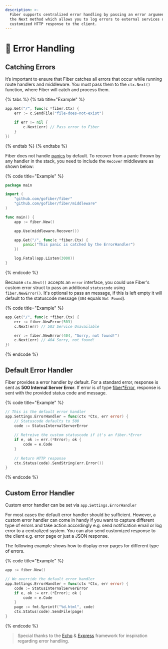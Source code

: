 ```yaml
---
description: >-
  Fiber supports centralized error handling by passing an error argument into
  the Next method which allows you to log errors to external services or send a
  customized HTTP response to the client.
---
```


# 🐛 Error Handling

## Catching Errors

It’s important to ensure that Fiber catches all errors that occur while running route handlers and middleware. You must pass them to the `ctx.Next()` function, where Fiber will catch and process them. 

{% tabs %}
{% tab title="Example" %}
```go
app.Get("/", func(c *fiber.Ctx) {
	err := c.SendFile("file-does-not-exist")

	if err != nil {
		c.Next(err) // Pass error to Fiber
	}
})
```
{% endtab %}
{% endtabs %}

Fiber does not handle [panics](https://blog.golang.org/defer-panic-and-recover) by default. To recover from a panic thrown by any handler in the stack, you need to include the `Recover` middleware as shown below:

{% code title="Example" %}
```go
package main

import (
	"github.com/gofiber/fiber"
	"github.com/gofiber/fiber/middleware"
)

func main() {
	app := fiber.New()

	app.Use(middleware.Recover())

	app.Get("/", func(c *fiber.Ctx) {
		panic("This panic is catched by the ErrorHandler")
	})

	log.Fatal(app.Listen(3000))
}

```
{% endcode %}

Because `ctx.Next()` accepts an `error` interface, you could use Fiber's custom error struct to pass an additional `statuscode` using `fiber.NewError()`. It's optional to pass an message, if this is left empty it will default to the statuscode message \(`404` equals `Not Found`\).

{% code title="Example" %}
```go
app.Get("/", func(c *fiber.Ctx) {
    err := fiber.NewError(503)
    c.Next(err) // 503 Service Unavailable

    err := fiber.NewError(404, "Sorry, not found!")
    c.Next(err) // 404 Sorry, not found!
})
```
{% endcode %}

## Default Error Handler

Fiber provides a error handler by default. For a standard error, response is sent as **500 Internal Server Error**. If error is of type [fiber\*Error](https://godoc.org/github.com/gofiber/fiber#Error), response is sent with the provided status code and message.

{% code title="Example" %}
```go
// This is the default error handler
app.Settings.ErrorHandler = func(ctx *Ctx, err error) {
	// Statuscode defaults to 500
	code := StatusInternalServerError
	
	// Retreive the custom statuscode if it's an fiber.*Error
	if e, ok := err.(*Error); ok {
		code = e.Code
	}
	
	// Return HTTP response
	ctx.Status(code).SendString(err.Error())
}
```
{% endcode %}

## Custom Error Handler

Custom error handler can be set via `app.Settings.ErrorHandler`

For most cases the default error handler should be sufficient. However, a custom error handler can come in handy if you want to capture different type of errors and take action accordingly e.g. send notification email or log error to a centralized system. You can also send customized response to the client e.g. error page or just a JSON response.

The following example shows how to display error pages for different type of errors.

{% code title="Example" %}
```go
app := fiber.New()

// We override the default error handler
app.Settings.ErrorHandler = func(ctx *Ctx, err error) {
	code := StatusInternalServerError
	if e, ok := err.(*Error); ok {
		code = e.Code
	}
	page := fmt.Sprintf("%d.html", code)
	ctx.Status(code).SendFile(page)
}
```
{% endcode %}

> Special thanks to the [Echo](https://echo.labstack.com/) & [Express](https://expressjs.com/) framework for inspiration regarding error handling.

